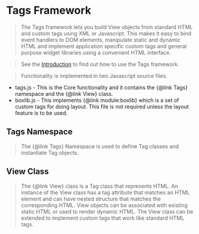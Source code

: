 # Tags Framework

> The Tags framework lets you build View objects from standard HTML and
  custom tags using XML or Javascript. This makes 
  it easy to bind event handlers to DOM elements, manipulate static and dynamic 
  HTML and implement application specific custom tags and general purpose widget 
  libraries using a convenient HTML interface.
  
> See the [Introduction](../introduction.html) to find out how to use the Tags framework.
  
> Functionality is implemented in two Javascript source files.

 * tags.js - This is the Core functionality and it contains the {@link Tags} namespace and the {@link View} class.
 * boxlib.js - This implements {@link module:boxlib} which is a set of custom tags for doing layout. 
               This file is not required unless the layout feature is to be used.

## Tags Namespace

> The {@link Tags} Namespace is used to define Tag classes and instantiate Tag objects.

## View Class
> The {@link View} class is a Tag class that represents HTML. An instance
 of the View class has a tag attribute that matches an HTML element and
 can have nested structure that matches the corresponding HTML. View 
 objects can be associated with existing static HTML or used to render
 dynamic HTML. The View class can be extended to implement custom
 tags that work like standard HTML tags.

